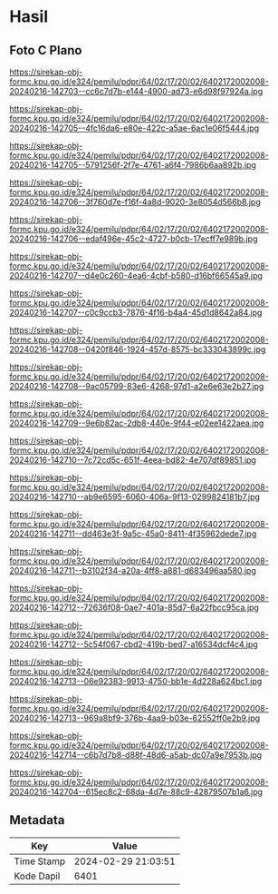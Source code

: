 # Hasil

## Foto C Plano

https://sirekap-obj-formc.kpu.go.id/e324/pemilu/pdpr/64/02/17/20/02/6402172002008-20240216-142703--cc6c7d7b-e144-4900-ad73-e6d98f97924a.jpg

https://sirekap-obj-formc.kpu.go.id/e324/pemilu/pdpr/64/02/17/20/02/6402172002008-20240216-142705--4fc16da6-e80e-422c-a5ae-6ac1e06f5444.jpg

https://sirekap-obj-formc.kpu.go.id/e324/pemilu/pdpr/64/02/17/20/02/6402172002008-20240216-142705--5791256f-2f7e-4761-a6f4-7986b6aa892b.jpg

https://sirekap-obj-formc.kpu.go.id/e324/pemilu/pdpr/64/02/17/20/02/6402172002008-20240216-142706--3f760d7e-f16f-4a8d-9020-3e8054d566b8.jpg

https://sirekap-obj-formc.kpu.go.id/e324/pemilu/pdpr/64/02/17/20/02/6402172002008-20240216-142706--edaf496e-45c2-4727-b0cb-17ecff7e989b.jpg

https://sirekap-obj-formc.kpu.go.id/e324/pemilu/pdpr/64/02/17/20/02/6402172002008-20240216-142707--d4e0c260-4ea6-4cbf-b580-d16bf66545a9.jpg

https://sirekap-obj-formc.kpu.go.id/e324/pemilu/pdpr/64/02/17/20/02/6402172002008-20240216-142707--c0c9ccb3-7876-4f16-b4a4-45d1d8642a84.jpg

https://sirekap-obj-formc.kpu.go.id/e324/pemilu/pdpr/64/02/17/20/02/6402172002008-20240216-142708--0420f846-1924-457d-8575-bc333043899c.jpg

https://sirekap-obj-formc.kpu.go.id/e324/pemilu/pdpr/64/02/17/20/02/6402172002008-20240216-142708--9ac05799-83e6-4268-97d1-a2e6e63e2b27.jpg

https://sirekap-obj-formc.kpu.go.id/e324/pemilu/pdpr/64/02/17/20/02/6402172002008-20240216-142709--9e6b82ac-2db8-440e-9f44-e02ee1422aea.jpg

https://sirekap-obj-formc.kpu.go.id/e324/pemilu/pdpr/64/02/17/20/02/6402172002008-20240216-142710--7c72cd5c-651f-4eea-bd82-4e707df89851.jpg

https://sirekap-obj-formc.kpu.go.id/e324/pemilu/pdpr/64/02/17/20/02/6402172002008-20240216-142710--ab9e6595-6060-406a-9f13-0299824181b7.jpg

https://sirekap-obj-formc.kpu.go.id/e324/pemilu/pdpr/64/02/17/20/02/6402172002008-20240216-142711--dd463e3f-9a5c-45a0-8411-4f35962dede7.jpg

https://sirekap-obj-formc.kpu.go.id/e324/pemilu/pdpr/64/02/17/20/02/6402172002008-20240216-142711--b3102f34-a20a-4ff8-a881-d683496aa580.jpg

https://sirekap-obj-formc.kpu.go.id/e324/pemilu/pdpr/64/02/17/20/02/6402172002008-20240216-142712--72636f08-0ae7-401a-85d7-6a22fbcc95ca.jpg

https://sirekap-obj-formc.kpu.go.id/e324/pemilu/pdpr/64/02/17/20/02/6402172002008-20240216-142712--5c54f067-cbd2-419b-bed7-a16534dcf4c4.jpg

https://sirekap-obj-formc.kpu.go.id/e324/pemilu/pdpr/64/02/17/20/02/6402172002008-20240216-142713--06e92383-9913-4750-bb1e-4d228a624bc1.jpg

https://sirekap-obj-formc.kpu.go.id/e324/pemilu/pdpr/64/02/17/20/02/6402172002008-20240216-142713--969a8bf9-376b-4aa9-b03e-62552ff0e2b9.jpg

https://sirekap-obj-formc.kpu.go.id/e324/pemilu/pdpr/64/02/17/20/02/6402172002008-20240216-142714--c6b7d7b8-d88f-48d6-a5ab-dc07a9e7953b.jpg

https://sirekap-obj-formc.kpu.go.id/e324/pemilu/pdpr/64/02/17/20/02/6402172002008-20240216-142704--615ec8c2-68da-4d7e-88c9-42879507b1a6.jpg


## Metadata

| Key        | Value               |
| ---------- | ------------------- |
| Time Stamp | 2024-02-29 21:03:51 |
| Kode Dapil | 6401                |



